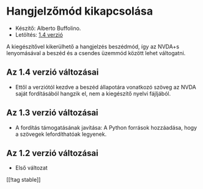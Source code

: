 # Hangjelzőmód kikapcsolása #

*	 Készítő: Alberto Buffolino.
*	 Letöltés: [1.4 verzió][1]

A kiegészítővel kikerülhető a hangjelzés beszédmód, így az NVDA+s
lenyomásával a beszéd és a csendes üzemmód között lehet váltogatni.

## Az 1.4 verzió változásai ##
*	 Ettől a verziótól kezdve a beszéd állapotára vonatkozó szöveg az NVDA
   saját fordításából hangzik el, nem a kiegészítő nyelvi fájljából.

## Az 1.3 verzió változásai ##
*	 A fordítás támogatásának javítása: A Python források hozzáadása, hogy a
   szövegek lefordíthatóak legyenek.

## Az 1.2 verzió változásai ##
*	 Első változat

[[!tag stable]]

[1]: http://addons.nvda-project.org/files/get.php?file=nb

